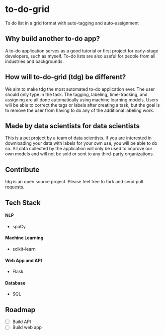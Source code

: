 # to-do-grid
To do list in a grid format with auto-tagging and auto-assignment

## Why build another to-do app?
A to-do application serves as a good tutorial or first project for early-stage developers, such as myself. To-do lists are also useful for people from all industries and backgrounds.

## How will to-do-grid (tdg) be different?
We aim to make tdg the most automated to-do application ever. The user should only type in the task. The tagging, labeling, time-tracking, and assigning are all done automatically using machine learning models. Users will be able to correct the tags or labels after creating a task, but the goal is to remove the user from having to do any of the additional labeling work.

## Made by data scientists for data scientists
This is a pet project by a team of data scientists. If you are interested in downloading your data with labels for your own use, you will be able to do so. All data collected by the application will only be used to improve our own models and will not be sold or sent to any third-party organizations.

## Contribute
tdg is an open source project. Please feel free to fork and send pull requests.

## Tech Stack

#### NLP
- spaCy

#### Machine Learning
- scikit-learn

#### Web App and API
- Flask

#### Database
- SQL

## Roadmap
- [ ] Build API
- [ ] Build web app
